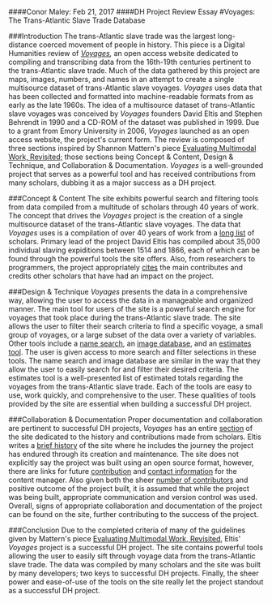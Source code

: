 ####Conor Maley: Feb 21, 2017
####DH Project Review Essay
#Voyages: The Trans-Atlantic Slave Trade Database

###Introduction
The trans-Atlantic slave trade was the largest long-distance coerced movement of people in history. This piece is a Digital Humanities review of *[Voyages](http://www.slavevoyages.org/),* an open access website dedicated to compiling and transcribing data from the 16th-19th centuries pertinent to the trans-Atlantic slave trade. Much of the data gathered by this project are maps, images, numbers, and names in an attempt to create a single multisource dataset of trans-Atlantic slave voyages. *Voyages* uses data that has been collected and formatted into machine-readable formats from as early as the late 1960s. The idea of a multisource dataset of trans-Atlantic slave voyages was conceived by *Voyages* founders David Eltis and Stephen Behrendt in 1990 and a CD-ROM of the dataset was published in 1999. Due to a grant from Emory University in 2006, *Voyages* launched as an open access website, the project's current form. The review is composed of three sections inspired by Shannon Mattern's piece [Evaluating Multimodal Work, Revisited;](http://journalofdigitalhumanities.org/1-4/evaluating-multimodal-work-revisited-by-shannon-mattern/) those sections being Concept & Content, Design & Technique, and Collaboration & Documentation. *Voyages* is a well-grounded project that serves as a powerful tool and has received contributions from many scholars, dubbing it as a major success as a DH project.

###Concept & Content
The site exhibits powerful search and filtering tools from data compiled from a multitude of scholars through 40 years of work. The concept that drives the *Voyages* project is the creation of a single multisource dataset of the trans-Atlantic slave voyages. The data that *Voyages* uses is a compilation of over 40 years of work from a [long list](http://www.slavevoyages.org/about/data) of scholars. Primary lead of the project David Eltis has compiled about 35,000 individual slaving expiditions between 1514 and 1866, each of which can be found through the powerful tools the site offers. Also, from researchers to programmers, the project appropriately [cites](http://www.slavevoyages.org/about/history) the main contributes and credits other scholars that have had an impact on the project.

###Design & Technique
*Voyages* presents the data in a comprehensive way, allowing the user to access the data in a manageable and organized manner. The main tool for users of the site is a powerful search engine for voyages that took place during the trans-Atlantic slave trade. The site allows the user to filter their search criteria to find a specific voyage, a small group of voyages, or a large subset of the data over a variety of variables. Other tools include a [name search](http://www.slavevoyages.org/resources/names-database), an [image database](http://www.slavevoyages.org/resources/images/), and an [estimates tool](http://www.slavevoyages.org/assessment/estimates). The user is given access to more search and filter selections in these tools. The name search and image database are similar in the way that they allow the user to easily search for and filter their desired criteria. The estimates tool is a well-presented list of estimated totals regarding the voyages from the trans-Atlantic slave trade. Each of the tools are easy to use, work quickly, and comprehensive to the user. These qualities of tools provided by the site are essential when building a successful DH project. 

###Collaboration & Documentation
Proper documentation and collaboration are pertinent to successful DH projects, *Voyages* has an entire [section](http://www.slavevoyages.org/about/) of the site dedicated to the history and contributions made from scholars. Eltis writes a [brief history](http://www.slavevoyages.org/about/history) of the site where he includes the journey the project has endured through its creation and maintenance. The site does not explicitly say the project was built using an open source format, however, there are links for future [contribution](http://www.slavevoyages.org/accounts/login/) and [contact information](http://www.slavevoyages.org/about/contacts) for the content manager. Also given both the sheer [number of contributors](http://www.slavevoyages.org/about/team) and positive outcome of the project built, it is assumed that while the project was being built, appropriate communication and version control was used. Overall, signs of appropriate collaboration and documentation of the project can be found on the site, further contributing to the success of the project.

###Conclusion
Due to the completed criteria of many of the guidelines given by Mattern's piece [Evaluating Multimodal Work, Revisited,](http://journalofdigitalhumanities.org/1-4/evaluating-multimodal-work-revisited-by-shannon-mattern/) Eltis' *Voyages* project is a successful DH project. The site contains powerful tools allowing the user to easily sift through voyage data from the trans-Atlantic slave trade. The data was compiled by many scholars and the site was built by many developers; two keys to successful DH projects. Finally, the sheer power and ease-of-use of the tools on the site really let the project standout as a successful DH project.
